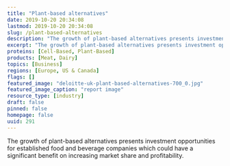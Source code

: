 ```yaml
---
title: "Plant-based alternatives"
date: 2019-10-20 20:34:08
lastmod: 2019-10-20 20:34:08
slug: /plant-based-alternatives
description: "The growth of plant-based alternatives presents investment opportunities for established food and beverage companies which could have a significant benefit on increasing market share and&nbsp;profitability."
excerpt: "The growth of plant-based alternatives presents investment opportunities for established food and beverage companies which could have a significant benefit on increasing market share and&nbsp;profitability."
proteins: [Cell-Based, Plant-Based]
products: [Meat, Dairy]
topics: [Business]
regions: [Europe, US & Canada]
flags: []
featured_image: "deloitte-uk-plant-based-alternatives-700_0.jpg"
featured_image_caption: "report image"
resource_type: [industry]
draft: false
pinned: false
homepage: false
uuid: 291
---
```

The growth of plant-based alternatives presents investment opportunities
for established food and beverage companies which could have a
significant benefit on increasing market share and profitability.
